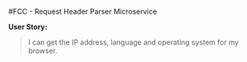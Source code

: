 #FCC - Request Header Parser Microservice

**User Story:**
> I can get the IP address, language and operating system for my browser.